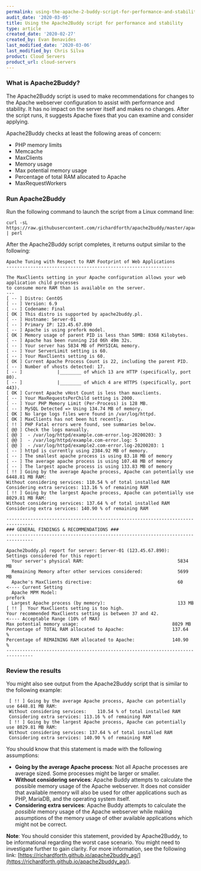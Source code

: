 ```yaml
---
permalink: using-the-apache-2-buddy-script-for-performance-and-stability/
audit_date: '2020-03-05'
title: Using the Apache2Buddy script for performance and stability
type: article
created_date: '2020-02-27'
created_by: Evan Benavides
last_modified_date: '2020-03-06'
last_modified_by: Chris Silva
product: Cloud Servers
product_url: cloud-servers
---
```


### What is Apache2Buddy?

The Apache2Buddy script is used to make recommendations for changes to the Apache webserver configuration to assist with performance and stability. It has no impact on the server itself and makes no changes. After the script runs, it suggests Apache fixes that you can examine and consider applying. 

Apache2Buddy checks at least the following areas of concern:
- PHP memory limits
- Memcache
- MaxClients
- Memory usage
- Max potential memory usage
- Percentage of total RAM allocated to Apache
- MaxRequestWorkers

### Run Apache2Buddy

Run the following command to launch the script from a Linux command line:

```
curl -sL https://raw.githubusercontent.com/richardforth/apache2buddy/master/apache2buddy.pl | perl
```

After the Apache2Buddy script completes, it returns output similar to the following:


    Apache Tuning with Respect to RAM Footprint of Web Applications
    --------------------------------------------------------------

    The MaxClients setting in your Apache configuration allows your web application child processes 
    to consume more RAM than is available on the server.
    ---
    [ -- ] Distro: CentOS
    [ -- ] Version: 6.9
    [ -- ] Codename: Final
    [ OK ] This distro is supported by apache2buddy.pl.
    [ -- ] Hostname: Server-01
    [ -- ] Primary IP: 123.45.67.890
    [ -- ] Apache is using prefork model.
    [ OK ] Memory usage of parent PID is less than 50MB: 8368 Kilobytes.
    [ -- ] Apache has been running 21d 06h 49m 32s.
    [ -- ] Your server has 5834 MB of PHYSICAL memory.
    [ -- ] Your ServerLimit setting is 60.
    [ -- ] Your MaxClients setting is 60.
    [ OK ] Current Apache Process Count is 22, including the parent PID.
    [ -- ] Number of vhosts detected: 17.
    [ -- ]             |________ of which 13 are HTTP (specifically, port 80).
    [ -- ]             |________ of which 4 are HTTPS (specifically, port 443).
    [ OK ] Current Apache vHost Count is less than maxclients.
    [ -- ] Your MaxRequestsPerChild setting is 2000.
    [ -- ] Your PHP Memory Limit (Per-Process) is 128 MB.
    [ -- ] MySQL Detected => Using 134.74 MB of memory.
    [ OK ] No large logs files were found in /var/log/httpd.
    [ OK ] MaxClients has not been hit recently.
    [ !! ] PHP Fatal errors were found, see summaries below.
    [ @@ ] Check the logs manually.
    [ @@ ]  - /var/log/httpd/example.com-error.log-20200203: 3
    [ @@ ]  - /var/log/httpd/example.com-error.log: 5
    [ @@ ]  - /var/log/httpd/example2.com-error.log-20200203: 1
    [ -- ] httpd is currently using 2384.92 MB of memory.
    [ -- ] The smallest apache process is using 83.18 MB of memory
    [ -- ] The average apache process is using 107.48 MB of memory
    [ -- ] The largest apache process is using 133.83 MB of memory
    [ !! ] Going by the average Apache process, Apache can potentially use 6448.81 MB RAM: 
    Without considering services: 110.54 % of total installed RAM 
    Considering extra services: 113.16 % of remaining RAM 
    [ !! ] Going by the largest Apache process, Apache can potentially use 8029.81 MB RAM: 
    Without considering services: 137.64 % of total installed RAM 
    Considering extra services: 140.90 % of remaining RAM

    --------------------------------------------------------------------------------
    ### GENERAL FINDINGS & RECOMMENDATIONS ###
    --------------------------------------------------------------------------------

    Apache2buddy.pl report for server: Server-01 (123.45.67.890):
    Settings considered for this report:
      Your server's physical RAM:                                   5834 MB
      Remaining Memory after other services considered:             5699 MB
      Apache's MaxClients directive:                                60       <---- Current Setting    
      Apache MPM Model:                                             prefork
      Largest Apache process (by memory):                           133 MB
    [ !! ]  Your MaxClients setting is too high.
    Your recommended MaxClients setting is between 37 and 42.              <---- Acceptable Range (10% of MAX)
    Max potential memory usage:                                   8029 MB
    Percentage of TOTAL RAM allocated to Apache:                  137.64  %
    Percentage of REMAINING RAM allocated to Apache:              140.90  %
    --------------------------------------------------------------------------------

### Review the results

You might also see output from the Apache2Buddy script that is similar to the following example:

     [ !! ] Going by the average Apache process, Apache can potentially use 6448.81 MB RAM: 
     Without considering services:    110.54 % of total installed RAM 
     Considering extra services: 113.16 % of remaining RAM 
     [ !! ] Going by the largest Apache process, Apache can potentially use 8029.81 MB RAM: 
     Without considering services: 137.64 % of total installed RAM             
     Considering extra services: 140.90 % of remaining RAM

You should know that this statement is made with the following assumptions:

-  **Going by the average Apache process**: Not all Apache processes are average sized. Some processes
   might be larger or smaller.
-  **Without considering services**: Apache Buddy attempts to calculate the possible memory usage of
   the Apache webserver. It does not consider that available memory will also be used for other
   applications such as PHP, MariaDB, and the operating system itself.
-  **Considering extra services**: Apache Buddy attempts to calculate the *possible* memory usage of
   the Apache webserver while making assumptions of the memory usage of other available applications
   which might not be correct.

**Note**:
You should consider this statement, provided by Apache2Buddy, to be informational regarding the worst
case scenario. You might need to investigate further to gain clarity. For more information, see the following link: [https://richardforth.github.io/apache2buddy_ag/](https://richardforth.github.io/apache2buddy_ag/).
